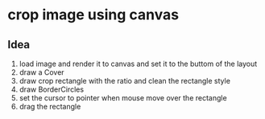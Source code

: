 # crop image using canvas

## Idea

1. load image and render it to canvas and set it to the buttom of the layout
2. draw a Cover
3. draw crop rectangle with the ratio and clean the rectangle style
4. draw BorderCircles
5. set the cursor to pointer when mouse move over the rectangle
6. drag the rectangle
